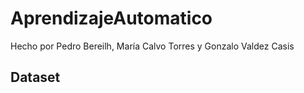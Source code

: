 # AprendizajeAutomatico

Hecho por Pedro Bereilh, María Calvo Torres y Gonzalo Valdez Casis

## Dataset 

